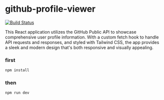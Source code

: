 # github-profile-viewer
[![Build Status](https://travis-ci.org/joemccann/dillinger.svg?branch=master)](https://travis-ci.org/joemccann/dillinger)

This React application utilizes the GitHub Public API to showcase comprehensive user profile information. With a custom fetch hook to handle API requests and responses, and styled with Tailwind CSS, the app provides a sleek and modern design that's both responsive and visually appealing. 

### first
```sh
npm install
```

### then
```sh
npm run dev
```

